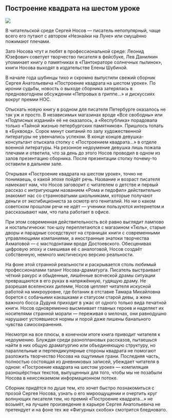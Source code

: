 ## Построение квадрата на шестом уроке

![](http://sayocean.me/avatars/square.jpg)

В читательской среде Сергей Носов — писатель непопулярный, чаще всего его путают с автором «Незнайки на Луне» или смущённо пожимают плечами.

Зато Носова чтут и любят в профессиональной среде: Леонид Юзефович советует творчество писателя в фейсбуке, Лев Данилкин упоминает книгу о памятниках в «Пантократоре солнечных пылинок», книги Носова выходят в издательстве Елены Шубиной.

В начале года шубинцы тихо и скромно выпустили свежий сборник Сергея Анатольевича «Построение квадрата на шестом уроке». По иронии судьбы, новость о выходе сборника затерялась в предновогоднем обсуждении «Петровых в гриппе…» и дискуссиях вокруг премии НОС.

Отыскать новую книгу в родном для писателя Петербурге оказалось не так уж и просто. В независимых магазинах вроде «Все свободны» или «Подписных изданий» её не оказалось, а «Rеспублика» порадовала только «Тайной жизнью петербургских памятников». Пришлось топать в «Буквоед». Сорок минут скитаний по залу художественной литературы не увенчались успехом. В конце концов девушка-консультант отыскала стопку с «Построением квадрата…» в отделе военной литературы. На резонное недоумение девушка лишь пожала плечами и ответила, что за день до этого Носов проводил в одном из залов презентацию сборника. После презентации стопку почему-то оставили в дальнем зале.

Открывая «Построение квадрата на шестом уроке», точно не понимаешь, о какой эпохе пойдёт речь. Название и возраст писателя намекают нам, что Носов заговорит с читателем о детстве и первый рассказ с интригующим названием «Рома и педофил» действительно знакомит нас со странноватыми школьниками, которые получают деньги от эксгибициониста за осмотр его гениталий. Но ни о каком советском прошлом речи не идёт — ученики пользуются интернетом и рассказывают нам, что папа работает в офисе.

При этом современная действительность всё равно выглядит лампово и ностальгически: ток-шоу переплетаются с магазином «Тюль», старые дворы и парадные соседствуют на страницах книги с современными управляющими компаниями, а иностранные знатоки творчества Ахматовой — с мастодонтами вроде Достоевского. Обесценивая цифровую эпоху и смешивая её с аналоговой, Носов создаёт собственную, немного мистическую версию реальности.

На фоне этой странной реальности и раскрывается столь любимый профессионалами талант Носова-драматурга. Писатель выстраивает чёткий ракурс и обыденные, лишённые всяческой драмы ситуации превращаются в его руках в напряжённую, гудящую драму. Не разрешая вселенских дилемм, Носов цепляет читателя искусной работой на микроуровне, где ботаник в отставке Тамара Михайловна борется с собачьими какашками и статусом старой девы, а жена важного босса Дудуня приходит в ужас от одного только вида печатной книги. Носов одновременно высмеивает главных героев и наделяет их носителями странной морали — переживая о мелочах, они равнодушно нарушают устоявшиеся нормы и порой даже лишены банального чувства самосохранения.

Несмотря на все плюсы, в конечном итоге книга приводит читателя к недоумению. Блуждая среди разноплановых рассказов, пытаешься найти в них общую драматургию или объединяющую структуру, но параллельные и перпендикулярные стороны квадрата не помогают разложить творчество Носова на ощутимые грани. Последняя часть, полностью состоящая из дневниковых записей, убеждает читателя в одном: «Построение квадрата на шестом уроке» — компиляция разношёрстных текстов, выпущенных для того, чтобы мы не позабыли Носова в неиссякаемом информационном потоке.

Сборник придётся по душе тем, кто хочет быстро познакомиться с прозой Сергея Носова, узнать о его мироощущении и очертить круг волнующих писателя тем, но премий «Построение квадрата…» не возьмёт, на лучшее произведение в карьере Сергея Анатольевича не претендует и на фоне тех же «Фигурных скобок» смотрится бледновато.